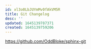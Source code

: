 ```yaml
---
id: xl3o0LbJUYmMv0fAkVM5R
title: Git Changelog
desc: ''
updated: 1645139787371
created: 1645139759206
---
```


<https://github.com/OddBloke/sphinx-git>
